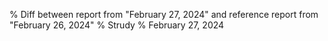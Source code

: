 % Diff between report from "February 27, 2024" and reference report from "February 26, 2024"
% Strudy
% February 27, 2024


